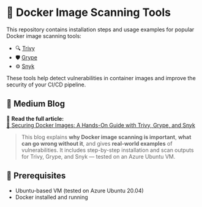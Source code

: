 # 🐳 Docker Image Scanning Tools

This repository contains installation steps and usage examples for popular Docker image scanning tools:

- 🔍 [Trivy](./trivy-installation.md)
- 🛡 [Grype](./grype-installation.md)
- ⚙️ [Snyk](./snyk-installation.md)

These tools help detect vulnerabilities in container images and improve the security of your CI/CD pipeline.

## 📖 Medium Blog

📝 **Read the full article:**  
[🔗 Securing Docker Images: A Hands-On Guide with Trivy, Grype, and Snyk](https://medium.com/your-medium-blog-link)  
> This blog explains **why Docker image scanning is important**, **what can go wrong without it**, and gives **real-world examples** of vulnerabilities. It includes step-by-step installation and scan outputs for Trivy, Grype, and Snyk — tested on an Azure Ubuntu VM.

## 📌 Prerequisites

- Ubuntu-based VM (tested on Azure Ubuntu 20.04)
- Docker installed and running
